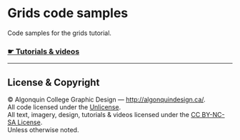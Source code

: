 # Grids code samples

Code samples for the grids tutorial.

### [☛ Tutorials & videos](http://learn-the-web.algonquindesign.ca/topics/grids/)

---

## License & Copyright

© Algonquin College Graphic Design — <http://algonquindesign.ca/>.<br>
All code licensed under the [Unlicense](UNLICENSE).<br>
All text, imagery, design, tutorials & videos licensed under the [CC BY-NC-SA License](http://creativecommons.org/licenses/by-nc-sa/4.0/).<br>
Unless otherwise noted.

